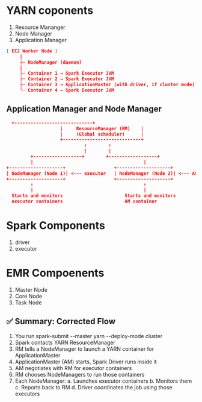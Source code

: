 # YARN coponents 

1. Resource Mananger
2. Node Manager
3. Application Manager

```json
[ EC2 Worker Node ]
     |
     ├─ NodeManager (daemon)
     |
     ├─ Container 1 → Spark Executor JVM
     ├─ Container 2 → Spark Executor JVM
     ├─ Container 3 → ApplicationMaster (with driver, if cluster mode)
     └─ Container 4 → Spark Executor JVM
```

## Application Manager and Node Manager 

```json
  +-----------------------------+
                    |     ResourceManager (RM)    |
                    |     (Global scheduler)      |
                    +-----------------------------+
                             ↑        ↑
                             |        |
         +------------------+        +------------------+
         |                                         |
+--------------------+                  +--------------------+
| NodeManager (Node 1)| <--- executor   | NodeManager (Node 2)| <--- AM
+--------------------+                  +--------------------+
         ↑                                         ↑
         |                                         |
  Starts and monitors                       Starts and monitors
  executor containers                       AM container

```
# Spark Components
1. driver
2. executor

# EMR Compoenents
1. Master Node
2. Core Node
3. Task Node


## ✅ Summary: Corrected Flow

1. You run spark-submit --master yarn --deploy-mode cluster
2. Spark contacts YARN ResourceManager
3. RM tells a NodeManager to launch a YARN container for ApplicationMaster
4. ApplicationMaster (AM) starts, Spark Driver runs inside it
5. AM negotiates with RM for executor containers
6. RM chooses NodeManagers to run those containers
7. Each NodeManager:
   a. Launches executor containers
   b. Monitors them
   c. Reports back to RM
   d. Driver coordinates the job using those executors


